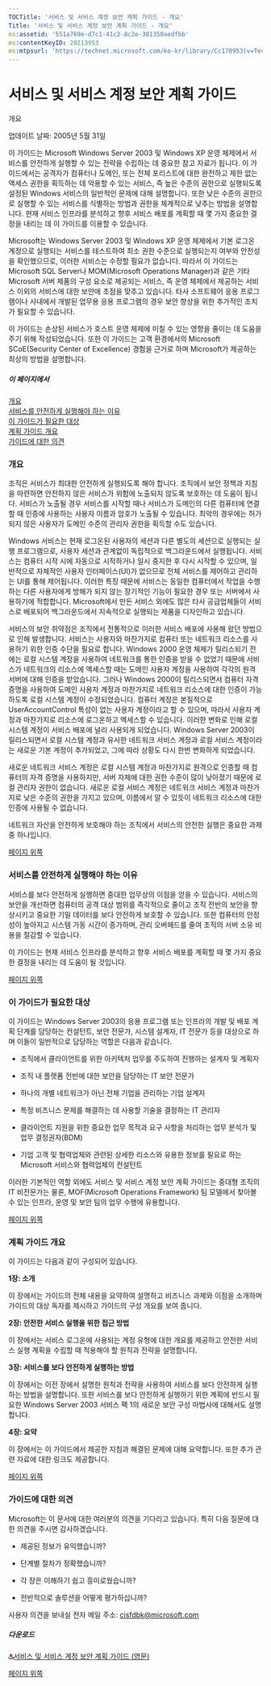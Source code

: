 ```yaml
---
TOCTitle: '서비스 및 서비스 계정 보안 계획 가이드 - 개요'
Title: '서비스 및 서비스 계정 보안 계획 가이드 - 개요'
ms:assetid: '551a769e-d7c1-41c2-8c2e-301350aedfbb'
ms:contentKeyID: 20213953
ms:mtpsurl: 'https://technet.microsoft.com/ko-kr/library/Cc170953(v=TechNet.10)'
---
```


서비스 및 서비스 계정 보안 계획 가이드
======================================

개요

업데이트 날짜: 2005년 5월 31일

이 가이드는 Microsoft Windows Server 2003 및 Windows XP 운영 체제에서 서비스를 안전하게 실행할 수 있는 전략을 수립하는 데 중요한 참고 자료가 됩니다. 이 가이드에서는 공격자가 컴퓨터나 도메인, 또는 전체 포리스트에 대한 완전하고 제한 없는 액세스 권한을 획득하는 데 악용할 수 있는 서비스, 즉 높은 수준의 권한으로 실행되도록 설정된 Windows 서비스의 일반적인 문제에 대해 설명합니다. 또한 낮은 수준의 권한으로 실행할 수 있는 서비스를 식별하는 방법과 권한을 체계적으로 낮추는 방법을 설명합니다. 현재 서비스 인프라를 분석하고 향후 서비스 배포를 계획할 때 몇 가지 중요한 결정을 내리는 데 이 가이드를 이용할 수 있습니다.

Microsoft는 Windows Server 2003 및 Windows XP 운영 체제에서 기본 로그온 계정으로 실행되는 서비스를 테스트하여 최소 권한 수준으로 실행되는지 여부와 안전성을 확인했으므로, 이러한 서비스는 수정할 필요가 없습니다. 따라서 이 가이드는 Microsoft SQL Server나 MOM(Microsoft Operations Manager)과 같은 기타 Microsoft 서버 제품의 구성 요소로 제공되는 서비스, 즉 운영 체제에서 제공하는 서비스 이외의 서비스에 대한 보안에 초점을 맞추고 있습니다. 타사 소프트웨어 응용 프로그램이나 사내에서 개발된 업무용 응용 프로그램의 경우 보안 향상을 위한 추가적인 조치가 필요할 수 있습니다.

이 가이드는 손상된 서비스가 호스트 운영 체제에 미칠 수 있는 영향을 줄이는 데 도움을 주기 위해 작성되었습니다. 또한 이 가이드는 고객 환경에서의 Microsoft SCoE(Security Center of Excellence) 경험을 근거로 하며 Microsoft가 제공하는 최상의 방법을 설명합니다.

##### 이 페이지에서

[](#eeaa)[개요](#eeaa)  
[](#edaa)[서비스를 안전하게 실행해야 하는 이유](#edaa)  
[](#ecaa)[이 가이드가 필요한 대상](#ecaa)  
[](#ebaa)[계획 가이드 개요](#ebaa)  
[](#eaaa)[가이드에 대한 의견](#eaaa)

### 개요

조직은 서비스가 최대한 안전하게 실행되도록 해야 합니다. 조직에서 보안 정책과 지침을 마련하면 안전하지 않은 서비스가 위험에 노출되지 않도록 보호하는 데 도움이 됩니다. 서비스가 노출될 경우 서비스를 시작할 때나 서비스가 도메인의 다른 컴퓨터에 연결할 때 인증에 사용하는 사용자 이름과 암호가 노출될 수 있습니다. 최악의 경우에는 허가되지 않은 사용자가 도메인 수준의 관리자 권한을 획득할 수도 있습니다.

Windows 서비스는 현재 로그온된 사용자의 세션과 다른 별도의 세션으로 실행되는 실행 프로그램으로, 사용자 세션과 관계없이 독립적으로 백그라운드에서 실행됩니다. 서비스는 컴퓨터 시작 시에 자동으로 시작하거나 일시 중지한 후 다시 시작할 수 있으며, 일반적으로 자체적인 사용자 인터페이스(UI)가 없으므로 전체 서비스를 제어하고 관리하는 UI를 통해 제어됩니다. 이러한 특징 때문에 서비스는 동일한 컴퓨터에서 작업을 수행하는 다른 사용자에게 방해가 되지 않는 장기적인 기능이 필요한 경우 또는 서버에서 사용하기에 적합합니다. Microsoft에서 만든 서비스 외에도 많은 타사 공급업체들이 서비스로 배포되어 백그라운드에서 지속적으로 실행되는 제품을 디자인하고 있습니다.

서비스의 보안 취약점은 조직에서 전통적으로 이러한 서비스 배포에 사용해 왔던 방법으로 인해 발생합니다. 서비스는 사용자와 마찬가지로 컴퓨터 또는 네트워크 리소스를 사용하기 위한 인증 수단을 필요로 합니다. Windows 2000 운영 체제가 릴리스되기 전에는 로컬 시스템 계정을 사용하여 네트워크를 통한 인증을 받을 수 없었기 때문에 서비스가 네트워크의 리소스에 액세스할 때는 도메인 사용자 계정을 사용하여 각각의 원격 서버에 대해 인증을 받았습니다. 그러나 Windows 2000이 릴리스되면서 컴퓨터 자격 증명을 사용하여 도메인 사용자 계정과 마찬가지로 네트워크 리소스에 대한 인증이 가능하도록 로컬 시스템 계정이 수정되었습니다. 컴퓨터 계정은 본질적으로 UserAccountControl 특성이 없는 사용자 계정이라고 할 수 있으며, 따라서 사용자 계정과 마찬가지로 리소스에 로그온하고 액세스할 수 있습니다. 이러한 변화로 인해 로컬 시스템 계정이 서비스 배포에 널리 사용되게 되었습니다. Windows Server 2003이 릴리스되면서 로컬 시스템 계정과 유사한 네트워크 서비스 계정과 로컬 서비스 계정이라는 새로운 기본 계정이 추가되었고, 그에 따라 상황도 다시 한번 변화하게 되었습니다.

새로운 네트워크 서비스 계정은 로컬 시스템 계정과 마찬가지로 원격으로 인증할 때 컴퓨터의 자격 증명을 사용하지만, 서버 자체에 대한 권한 수준이 많이 낮아졌기 때문에 로컬 관리자 권한이 없습니다. 새로운 로컬 서비스 계정은 네트워크 서비스 계정과 마찬가지로 낮은 수준의 권한을 가지고 있으며, 이름에서 알 수 있듯이 네트워크 리소스에 대한 인증에 사용될 수 없습니다.

네트워크 자산을 안전하게 보호해야 하는 조직에서 서비스의 안전한 실행은 중요한 과제 중 하나입니다.

[](#mainsection)[페이지 위쪽](#mainsection)

### 서비스를 안전하게 실행해야 하는 이유

서비스를 보다 안전하게 실행하면 중대한 업무상의 이점을 얻을 수 있습니다. 서비스의 보안을 개선하면 컴퓨터의 공격 대상 범위를 즉각적으로 줄이고 조직 전반의 보안을 향상시키고 중요한 기밀 데이터를 보다 안전하게 보호할 수 있습니다. 또한 컴퓨터의 안정성이 높아지고 시스템 가동 시간이 증가하며, 관리 오버헤드를 줄여 조직의 서버 소유 비용을 절감할 수 있습니다.

이 가이드는 현재 서비스 인프라를 분석하고 향후 서비스 배포를 계획할 때 몇 가지 중요한 결정을 내리는 데 도움이 될 것입니다.

[](#mainsection)[페이지 위쪽](#mainsection)

### 이 가이드가 필요한 대상

이 가이드는 Windows Server 2003의 응용 프로그램 또는 인프라의 개발 및 배포 계획 단계를 담당하는 컨설턴트, 보안 전문가, 시스템 설계자, IT 전문가 등을 대상으로 하며 이들이 일반적으로 담당하는 역할은 다음과 같습니다.

-   조직에서 클라이언트를 위한 아키텍처 업무를 주도하여 진행하는 설계자 및 계획자

-   조직 내 플랫폼 전반에 대한 보안을 담당하는 IT 보안 전문가

-   하나의 개별 네트워크가 아닌 전체 기업을 관리하는 기업 설계자

-   특정 비즈니스 문제를 해결하는 데 사용할 기술을 결정하는 IT 관리자

-   클라이언트 지원을 위한 중요한 업무 목적과 요구 사항을 처리하는 업무 분석가 및 업무 결정권자(BDM)

-   기업 고객 및 협력업체와 관련된 상세한 리소스와 유용한 정보를 필요로 하는 Microsoft 서비스와 협력업체의 컨설턴트

이러한 기본적인 역할 외에도 서비스 및 서비스 계정 보안 계획 가이드는 중대형 조직의 IT 비전문가는 물론, MOF(Microsoft Operations Framework) 팀 모델에서 찾아볼 수 있는 인프라, 운영 및 보안 팀의 업무 수행에 유용합니다.

[](#mainsection)[페이지 위쪽](#mainsection)

### 계획 가이드 개요

이 가이드는 다음과 같이 구성되어 있습니다.

**1장: 소개**

이 장에서는 가이드의 전체 내용을 요약하여 설명하고 비즈니스 과제와 이점을 소개하며 가이드의 대상 독자를 제시하고 가이드의 구성 개요를 보여 줍니다.

**2장: 안전한 서비스 실행을 위한 접근 방법**

이 장에서는 서비스 로그온에 사용되는 계정 유형에 대한 개요를 제공하고 안전한 서비스 실행 계획을 수립할 때 적용해야 할 원칙과 전략을 설명합니다.

**3장: 서비스를 보다 안전하게 실행하는 방법**

이 장에서는 이전 장에서 설명한 원칙과 전략을 사용하여 서비스를 보다 안전하게 실행하는 방법을 설명합니다. 또한 서비스를 보다 안전하게 실행하기 위한 계획에 반드시 필요한 Windows Server 2003 서비스 팩 1의 새로운 보안 구성 마법사에 대해서도 설명합니다.

**4장: 요약**

이 장에서는 이 가이드에서 제공한 지침과 해결된 문제에 대해 요약합니다. 또한 추가 관련 자료에 대한 링크도 제공합니다.

[](#mainsection)[페이지 위쪽](#mainsection)

### 가이드에 대한 의견

Microsoft는 이 문서에 대한 여러분의 의견을 기다리고 있습니다. 특히 다음 질문에 대한 의견을 주시면 감사하겠습니다.

-   제공된 정보가 유익했습니까?

-   단계별 절차가 정확했습니까?

-   각 장은 이해하기 쉽고 흥미로웠습니까?

-   전반적으로 솔루션을 어떻게 평가하십니까?

사용자 의견을 보내실 전자 메일 주소: [cisfdbk@microsoft.com](mailto:cisfdbk@microsoft.com?subject=the%20services%20and%20service%20accounts%20security%20planning%20guide)

##### 다운로드

[![](images/Cc170953.icon_exe(ko-kr,TechNet.10).gif)서비스 및 서비스 계정 보안 계획 가이드 (영문)](https://go.microsoft.com/fwlink/?linkid=41312)

[](#mainsection)[페이지 위쪽](#mainsection)
